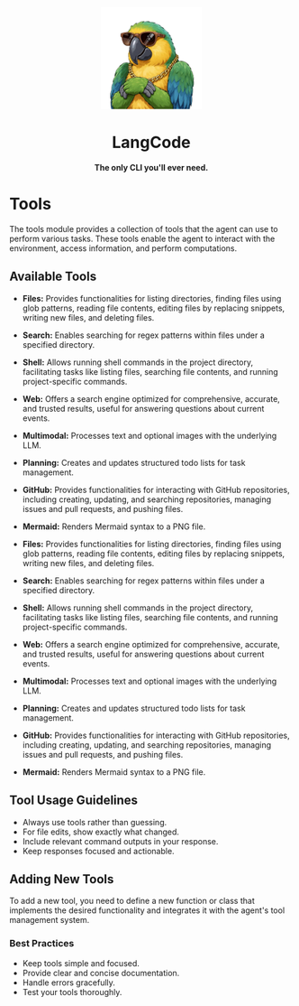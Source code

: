<div align="center">
  <img src="../assets/logo.png" alt="LangCode Logo" width="180" />
  <h1><b>LangCode</b></h1>
  <p><b>The only CLI you'll ever need.</b></p>
</div>

# Tools

The tools module provides a collection of tools that the agent can use to perform various tasks. These tools enable the agent to interact with the environment, access information, and perform computations.

## Available Tools

- **Files:** Provides functionalities for listing directories, finding files using glob patterns, reading file contents, editing files by replacing snippets, writing new files, and deleting files.
- **Search:** Enables searching for regex patterns within files under a specified directory.
- **Shell:** Allows running shell commands in the project directory, facilitating tasks like listing files, searching file contents, and running project-specific commands.
- **Web:** Offers a search engine optimized for comprehensive, accurate, and trusted results, useful for answering questions about current events.
- **Multimodal:** Processes text and optional images with the underlying LLM.
- **Planning:** Creates and updates structured todo lists for task management.
- **GitHub:** Provides functionalities for interacting with GitHub repositories, including creating, updating, and searching repositories, managing issues and pull requests, and pushing files.
- **Mermaid:** Renders Mermaid syntax to a PNG file.

- **Files:** Provides functionalities for listing directories, finding files using glob patterns, reading file contents, editing files by replacing snippets, writing new files, and deleting files.
- **Search:** Enables searching for regex patterns within files under a specified directory.
- **Shell:** Allows running shell commands in the project directory, facilitating tasks like listing files, searching file contents, and running project-specific commands.
- **Web:** Offers a search engine optimized for comprehensive, accurate, and trusted results, useful for answering questions about current events.
- **Multimodal:** Processes text and optional images with the underlying LLM.
- **Planning:** Creates and updates structured todo lists for task management.
- **GitHub:** Provides functionalities for interacting with GitHub repositories, including creating, updating, and searching repositories, managing issues and pull requests, and pushing files.
- **Mermaid:** Renders Mermaid syntax to a PNG file.

## Tool Usage Guidelines

- Always use tools rather than guessing.
- For file edits, show exactly what changed.
- Include relevant command outputs in your response.
- Keep responses focused and actionable.

## Adding New Tools

To add a new tool, you need to define a new function or class that implements the desired functionality and integrates it with the agent's tool management system.

### Best Practices

- Keep tools simple and focused.
- Provide clear and concise documentation.
- Handle errors gracefully.
- Test your tools thoroughly.
